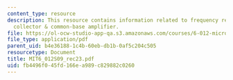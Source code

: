 ```yaml
---
content_type: resource
description: This resource contains information related to frequency response of common
  collector & common-base amplifier.
file: https://ol-ocw-studio-app-qa.s3.amazonaws.com/courses/6-012-microelectronic-devices-and-circuits-spring-2009/fb4496f045fd166ea989c829882c0260_MIT6_012S09_rec23.pdf
file_type: application/pdf
parent_uid: b4e36188-1c4b-60eb-db1b-0af5c204c505
resourcetype: Document
title: MIT6_012S09_rec23.pdf
uid: fb4496f0-45fd-166e-a989-c829882c0260
---
```

